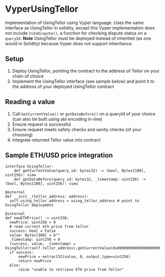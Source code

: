 # VyperUsingTellor
Implementation of UsingTellor using Vyper language. Uses the same interface as UsingTellor in solidity, except this Vyper implementation does not include `IsInDispute()`, a function for checking dispute status on a `queryId`. **Note** UsingTellor must be deployed instead of inherited (as one would in Solidity) because Vyper does not support inheritance.

## Setup
1. Deploy UsingTellor, pointing the contract to the address of Tellor on your chain of choice
2. Implement the UsingTellor interface (see sample below) and point it to the address of your deployed UsingTellor contract

## Reading a value
1. Call `GetCurrentValue()` or `getDataBefore()` on a queryId of your choice (can also be built using abi encoding in-line)
2. Ensure request is successful
3. Ensure request meets safety checks and sanity checks (of your choosing)
4. Integrate returned Tellor value into contract

## Sample ETH/USD price integration 

```python3
interface UsingTellor:
    def getCurrentValue(query_id: bytes32) -> (bool, Bytes[100], uint256): view
    def getDataBefore(query_id: bytes32, _timestamp: uint256) -> (bool, Bytes[100], uint256): view
    
@external
def __init__(tellor_address: address):
  self.using_tellor_address = using_tellor_address # point to UsingTellor deployment
  
@internal
def newETHPrice() -> uint256:
  newPrice: uint256 = 0
  # read current eth price from tellor
  success: bool = False
  value: Bytes[100] = b""
  _timestamp: uint256 = 0
  (success, value, _timestamp) = UsingTellor(self.tellor_address).getCurrentValue(0x0000000000000000000000000000000000000000000000000000000000000001)
  if success:
      newPrice = extract32(value, 0, output_type=uint256)
      return newPrice
  else:
      raise "unable to retrieve ETH price from Tellor"
```